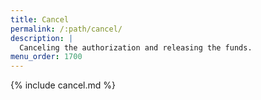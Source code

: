 ```yaml
---
title: Cancel
permalink: /:path/cancel/
description: |
  Canceling the authorization and releasing the funds.
menu_order: 1700
---
```


{% include cancel.md %}
